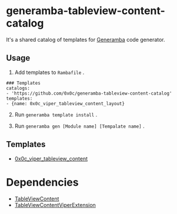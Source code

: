 # generamba-tableview-content-catalog

It's a shared catalog of templates for [Generamba](https://github.com/strongself/Generamba) code generator.

## Usage

1. Add templates to `Rambafile` .

```yaml:Rambafile
### Templates
catalogs:
- 'https://github.com/0x0c/generamba-tableview-content-catalog'
templates:
- {name: 0x0c_viper_tableview_content_layout}
```

2. Run `generamba template install` .

3. Run `generamba gen [Module name] [Tempalate name]` .

## Templates

- [0x0c_viper_tableview_content](https://raw.githubusercontent.com/0x0c/generamba-tableview-content-catalog/main/0x0c_viper_tableview_content/0x0c_viper_tableview_content.rambaspec)

# Dependencies

- [TableViewContent](https://github.com/0x0c/TableViewContent)
- [TableViewContentViperExtension](https://github.com/0x0c/TableViewContentViperExtension)

